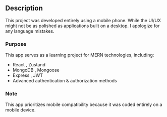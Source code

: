 ## Description  
This project was developed entirely using a mobile phone. While the UI/UX might not be as polished as applications built on a desktop. I apologize for any language mistakes.

### Purpose  
This app serves as a learning project for MERN technologies, including:  
- React , Zustand  
- MongoDB , Mongoose  
- Express  , JWT
- Advanced authentication & authorization methods  

### Note  
This app prioritizes mobile compatibility because it was coded entirely on a mobile device.